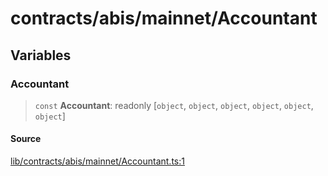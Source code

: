 # contracts/abis/mainnet/Accountant

## Variables

### Accountant

> `const` **Accountant**: readonly [`object`, `object`, `object`, `object`, `object`, `object`]

#### Source

[lib/contracts/abis/mainnet/Accountant.ts:1](https://github.com/PufferFinance/puffer-sdk/blob/55bd8bdaf6e75c120ca1b5264370a17138815443/lib/contracts/abis/mainnet/Accountant.ts#L1)
